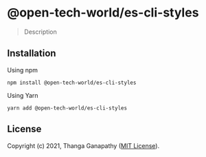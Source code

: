 # @open-tech-world/es-cli-styles

> Description

## Installation

Using npm

```shell
npm install @open-tech-world/es-cli-styles
```

Using Yarn

```shell
yarn add @open-tech-world/es-cli-styles
```

## License

Copyright (c) 2021, Thanga Ganapathy ([MIT License](./LICENSE)).
